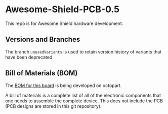 # Awesome-Shield-PCB-0.5

This repo is for Awesome Shield hardware development.

## Versions and Branches

The branch `unusedVariants` is used to retain version history of variants that have been deprecated.

## Bill of Materials (BOM)

The [BOM for this board](https://octopart.com/bom-lookup/NXcyO8GW) is being developed on octopart.

A bill of materials is a complete list of all of the electronic components that one needs to assemble the complete device. This does not include the PCB (PCB designs are stored in this git repository).
